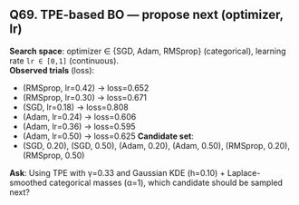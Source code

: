 ## Q69. TPE-based BO — propose next (optimizer, lr)
**Search space**: optimizer ∈ {SGD, Adam, RMSprop} (categorical), learning rate `lr ∈ [0,1]` (continuous).  
**Observed trials** (loss):
- (RMSprop, lr=0.42) → loss=0.652
- (RMSprop, lr=0.30) → loss=0.671
- (SGD, lr=0.18) → loss=0.808
- (Adam, lr=0.24) → loss=0.606
- (Adam, lr=0.36) → loss=0.595
- (Adam, lr=0.50) → loss=0.625
**Candidate set**:
- (SGD, 0.20), (SGD, 0.50), (Adam, 0.20), (Adam, 0.50), (RMSprop, 0.20), (RMSprop, 0.50)

**Ask**: Using TPE with γ=0.33 and Gaussian KDE (h=0.10) + Laplace-smoothed categorical masses (α=1), which candidate should be sampled next?